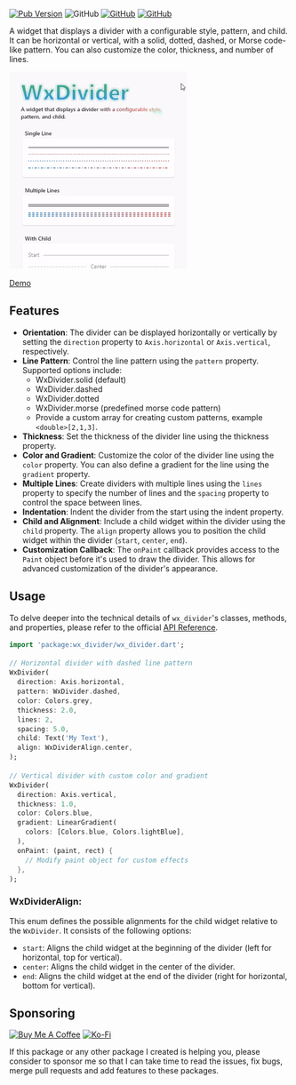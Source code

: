 [![Pub Version](https://img.shields.io/pub/v/wx_divider)](https://pub.dev/packages/wx_divider) ![GitHub](https://img.shields.io/github/license/davigmacode/flutter_wx_divider) [![GitHub](https://badgen.net/badge/icon/buymeacoffee?icon=buymeacoffee&color=yellow&label)](https://www.buymeacoffee.com/davigmacode) [![GitHub](https://badgen.net/badge/icon/ko-fi?icon=kofi&color=red&label)](https://ko-fi.com/davigmacode)

A widget that displays a divider with a configurable style, pattern, and child. It can be
horizontal or vertical, with a solid, dotted, dashed, or Morse code-like pattern.
You can also customize the color, thickness, and number of lines.

[![Preview](https://github.com/davigmacode/flutter_wx_divider/raw/main/media/preview.gif)](https://davigmacode.github.io/flutter_wx_divider)

[Demo](https://davigmacode.github.io/flutter_wx_divider)

## Features

* **Orientation**: The divider can be displayed horizontally or vertically by setting the `direction` property to `Axis.horizontal` or `Axis.vertical`, respectively.
* **Line Pattern**: Control the line pattern using the `pattern` property. Supported options include:
  * WxDivider.solid (default)
  * WxDivider.dashed
  * WxDivider.dotted
  * WxDivider.morse (predefined morse code pattern)
  * Provide a custom array for creating custom patterns, example `<double>[2,1,3]`.
* **Thickness**: Set the thickness of the divider line using the thickness property.
* **Color and Gradient**: Customize the color of the divider line using the `color` property. You can also define a gradient for the line using the `gradient` property.
* **Multiple Lines**: Create dividers with multiple lines using the `lines` property to specify the number of lines and the `spacing` property to control the space between lines.
* **Indentation**: Indent the divider from the start using the indent property.
* **Child and Alignment**: Include a child widget within the divider using the `child` property. The `align` property allows you to position the child widget within the divider (`start`, `center`, `end`).
* **Customization Callback**: The `onPaint` callback provides access to the `Paint` object before it's used to draw the divider. This allows for advanced customization of the divider's appearance.

## Usage

To delve deeper into the technical details of `wx_divider`'s classes, methods, and properties, please refer to the official [API Reference](https://pub.dev/documentation/wx_divider/latest/).

```dart
import 'package:wx_divider/wx_divider.dart';

// Horizontal divider with dashed line pattern
WxDivider(
  direction: Axis.horizontal,
  pattern: WxDivider.dashed,
  color: Colors.grey,
  thickness: 2.0,
  lines: 2,
  spacing: 5.0,
  child: Text('My Text'),
  align: WxDividerAlign.center,
);

// Vertical divider with custom color and gradient
WxDivider(
  direction: Axis.vertical,
  thickness: 1.0,
  color: Colors.blue,
  gradient: LinearGradient(
    colors: [Colors.blue, Colors.lightBlue],
  ),
  onPaint: (paint, rect) {
    // Modify paint object for custom effects
  },
);
```

### WxDividerAlign:

This enum defines the possible alignments for the child widget relative to the `WxDivider`. It consists of the following options:

* `start`: Aligns the child widget at the beginning of the divider (left for horizontal, top for vertical).
* `center`: Aligns the child widget in the center of the divider.
* `end`: Aligns the child widget at the end of the divider (right for horizontal, bottom for vertical).

## Sponsoring

<a href="https://www.buymeacoffee.com/davigmacode" target="_blank"><img src="https://cdn.buymeacoffee.com/buttons/v2/default-yellow.png" alt="Buy Me A Coffee" height="45"></a>
<a href="https://ko-fi.com/davigmacode" target="_blank"><img src="https://storage.ko-fi.com/cdn/brandasset/kofi_s_tag_white.png" alt="Ko-Fi" height="45"></a>

If this package or any other package I created is helping you, please consider to sponsor me so that I can take time to read the issues, fix bugs, merge pull requests and add features to these packages.